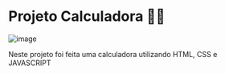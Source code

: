 # Projeto Calculadora 💜🚀 
![image](https://user-images.githubusercontent.com/101029113/217647835-6e3b0337-d3e5-4bef-8748-d987599663d3.png)


 Neste projeto foi feita uma calculadora utilizando HTML, CSS e JAVASCRIPT
